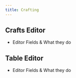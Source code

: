 ```yaml
---
title: Crafting
---
```


## Crafts Editor

- Editor Fields & What they do

## Table Editor

- Editor Fields & What they do
